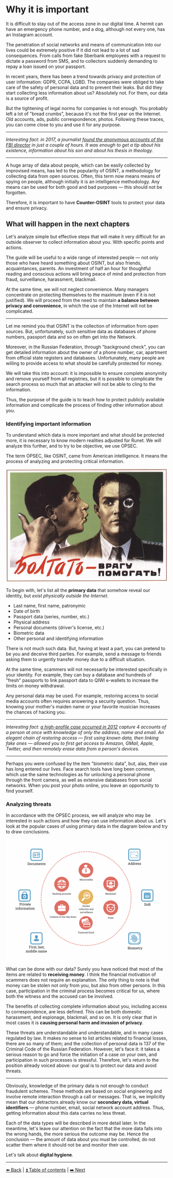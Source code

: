 # Why it is important

It is difficult to stay out of the access zone in our digital time. A hermit can have an emergency phone number, and a dog, although not every one, has an Instagram account.

The penetration of social networks and means of communication into our lives could be extremely positive if it did not lead to a lot of sad consequences. From calls from fake Sberbank employees with a request to dictate a password from SMS, and to collectors suddenly demanding to repay a loan issued on your passport.

In recent years, there has been a trend towards privacy and protection of user information: GDPR, CCPA, LGBD. The companies were obliged to take care of the safety of personal data and to prevent their leaks. But did they start collecting less information about us? Absolutely not. For them, our data is a source of profit.

But the tightening of legal norms for companies is not enough. You probably left a lot of "bread crumbs", because it's not the first year on the Internet. Old accounts, ads, public correspondence, photos. Following these traces, you can come close to you and use it for any purpose.

---

*Interesting fact: in 2017, a journalist [found the anonymous accounts of the FBI director](https://gizmodo.com/this-is-almost-certainly-james-comey-s-twitter-account-1793843641) in just a couple of hours. It was enough to get a tip about his existence, information about his son and about his thesis in theology.*

---

A huge array of data about people, which can be easily collected by improvised means, has led to the popularity of OSINT, a methodology for collecting data from open sources. Often, this term now means means of spying on people, although initially it is an intelligence methodology. Any means can be used for both good and bad purposes — this should not be forgotten.


Therefore, it is important to have **Counter-OSINT** tools to protect your data and ensure privacy.

## What will happen in the next chapters

Let's analyze simple but effective steps that will make it very difficult for an outside observer to collect information about you. With specific points and actions.

The guide will be useful to a wide range of interested people — not only those who have heard something about OSINT, but also friends, acquaintances, parents. An investment of half an hour for thoughtful reading and conscious actions will bring peace of mind and protection from fraud, surveillance, harassment, blackmail.

At the same time, we will not neglect convenience. Many managers concentrate on protecting themselves to the maximum (even if it is not justified). We will proceed from the need to maintain **a balance between privacy and convenience**, in which the use of the Internet will not be complicated.

---

Let me remind you that OSINT is the collection of information from open sources. But, unfortunately, such sensitive data as databases of phone numbers, passport data and so on often get into the Network.

Moreover, in the Russian Federation, through "background check", you can get detailed information about the owner of a phone number, car, apartment from official state registers and databases. Unfortunately, many people are willing to provide access to what should be carefully protected for money.

We will take this into account: it is impossible to ensure complete anonymity and remove yourself from all registries, but it is possible to complicate the search process so much that an attacker will not be able to cling to the information.

Thus, the purpose of the guide is to teach how to protect publicly available information and complicate the process of finding other information about you.

### Identifying important information

To understand which data is more important and what should be protected more, it is necessary to know modern realities adjusted for Runet. We will analyze this further, and to try to be objective, we use OPSEC.

The term OPSEC, like OSINT, came from American intelligence. It means the process of analyzing and protecting critical information.

![Chatter - help the enemy!](../img/37ddd605b06fdfb1793be.png)

To begin with, let's list all the **primary data** that somehow reveal our identity, but *exist physically outside the Internet*.

- Last name, first name, patronymic
- Date of birth
- Passport data (series, number, etc.)
- Physical address
- Personal documents (driver's license, etc.)
- Biometric data
- Other personal and identifying information

There is not much such data. But, having at least a part, you can pretend to be you and deceive third parties. For example, send a message to friends asking them to urgently transfer money due to a difficult situation.

At the same time, scammers will not necessarily be interested specifically in your identity. For example, they can buy a database and hundreds of "fresh" passports to link passport data to QIWI e-wallets to increase the limits on money withdrawal.

Any personal data may be used. For example, restoring access to social media accounts often requires answering a security question. Thus, knowing your mother's maiden name or your favorite musician increases the chances of hacking you.

---

*Interesting fact: [a high-profile case occurred in 2012](https://habr.com/ru/post/149179/) capture 4 accounts of a person at once with knowledge of only the address, name and email. An elegant chain of restoring access — first using known data, then linking fake ones — allowed you to first get access to Amazon, GMail, Apple, Twitter, and then remotely erase data from a person's devices.*

---

Perhaps you were confused by the item "biometric data", but, alas, their use has long entered our lives. Face search tools have long been common, which use the same technologies as for unlocking a personal phone through the front camera, as well as extensive databases from social networks. When you post your photo online, you leave an opportunity to find yourself.

### Analyzing threats

In accordance with the OPSEC process, we will analyze who may be interested in such actions and how they can use information about us. Let's look at the popular cases of using primary data in the diagram below and try to draw conclusions.

![What can be done with our data?](../img/0869d0a1e60173af48378.png)

What can be done with our data?
Surely you have noticed that most of the items are related to **receiving money**. I think the financial motivation of scammers does not require an explanation. The only thing to note is that money can be stolen not only from you, but also from other persons. In this case, participation in the criminal process becomes critical for us, where both the witness and the accused can be involved.

The benefits of collecting complete information about you, including access to correspondence, are less defined. This can be both domestic harassment, and espionage, blackmail, and so on. It is only clear that in most cases it is **causing personal harm and invasion of privacy**.

These threats are understandable and understandable, and in many cases regulated by law. It makes no sense to list articles related to financial losses, there are so many of them; and the collection of personal data is 137 of the Criminal Code of the Russian Federation. However, let's face it: it takes a serious reason to go and force the initiation of a case on your own, and participation in such processes is stressful. Therefore, let's return to the position already voiced above: our goal is to protect our data and avoid threats.

---

Obviously, knowledge of the primary data is not enough to conduct fraudulent schemes. These methods are based on social engineering and involve remote interaction through a call or messages. That is, we implicitly mean that our detractors already know our **secondary data, virtual identifiers** — phone number, email, social network account address. Thus, getting information about this data carries no less threat.

Each of the data types will be described in more detail later. In the meantime, let's leave our attention on the fact that the more data falls into the wrong hands, the more serious the outcome may be. Hence the conclusion — the amount of data about you must be controlled, do not scatter them where it should not be and monitor their use.

Let's talk about **digital hygiene**.

---

[⬅️ Back](./intro.md) | [⏫ Table of contents](../README.md) | [➡️ Next](./hygiene.md)

